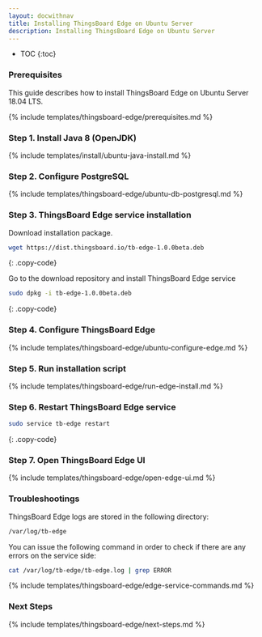 ```yaml
---
layout: docwithnav
title: Installing ThingsBoard Edge on Ubuntu Server
description: Installing ThingsBoard Edge on Ubuntu Server
---
```


* TOC
{:toc}

### Prerequisites

This guide describes how to install ThingsBoard Edge on Ubuntu Server 18.04 LTS. 

{% include templates/thingsboard-edge/prerequisites.md %}

### Step 1. Install Java 8 (OpenJDK) 

{% include templates/install/ubuntu-java-install.md %}

### Step 2. Configure PostgreSQL

{% include templates/thingsboard-edge/ubuntu-db-postgresql.md %}

### Step 3. ThingsBoard Edge service installation

Download installation package.

```bash
wget https://dist.thingsboard.io/tb-edge-1.0.0beta.deb
```
{: .copy-code}

Go to the download repository and install ThingsBoard Edge service

```bash
sudo dpkg -i tb-edge-1.0.0beta.deb
```
{: .copy-code}

### Step 4. Configure ThingsBoard Edge

{% include templates/thingsboard-edge/ubuntu-configure-edge.md %}

### Step 5. Run installation script

{% include templates/thingsboard-edge/run-edge-install.md %} 

### Step 6. Restart ThingsBoard Edge service

```bash
sudo service tb-edge restart
```
{: .copy-code}

### Step 7. Open ThingsBoard Edge UI

{% include templates/thingsboard-edge/open-edge-ui.md %} 

### Troubleshootings

ThingsBoard Edge logs are stored in the following directory:
 
```bash
/var/log/tb-edge
```

You can issue the following command in order to check if there are any errors on the service side:
 
```bash
cat /var/log/tb-edge/tb-edge.log | grep ERROR
```

{% include templates/thingsboard-edge/edge-service-commands.md %} 

### Next Steps

{% include templates/thingsboard-edge/next-steps.md %}
